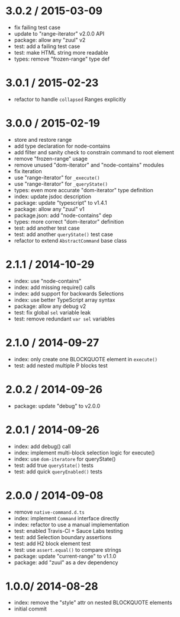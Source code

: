 
3.0.2 / 2015-03-09
==================

  * fix failing test case
  * update to "range-iterator" v2.0.0 API
  * package: allow any "zuul" v2
  * test: add a failing test case
  * test: make HTML string more readable
  * types: remove "frozen-range" type def

3.0.1 / 2015-02-23
==================

  * refactor to handle `collapsed` Ranges explicitly

3.0.0 / 2015-02-19
==================

  * store and restore range
  * add type declaration for node-contains
  * add filter and sanity check to constrain command to root element
  * remove "frozen-range" usage
  * remove unused "dom-iterator" and "node-contains" modules
  * fix iteration
  * use "range-iterator" for `_execute()`
  * use "range-iterator" for `_queryState()`
  * types: even more accurate "dom-iterator" type definition
  * index: update jsdoc description
  * package: update "typescript" to v1.4.1
  * package: allow any "zuul" v1
  * package.json: add "node-contains" dep
  * types: more correct "dom-iterator" definition
  * test: add another test case
  * test: add another `queryState()` test case
  * refactor to extend `AbstractCommand` base class

2.1.1 / 2014-10-29
==================

  * index: use "node-contains"
  * index: add missing require() calls
  * index: add support for backwards Selections
  * index: use better TypeScript array syntax
  * package: allow any debug v2
  * test: fix global `sel` variable leak
  * test: remove redundant `var sel` variables

2.1.0 / 2014-09-27
==================

  * index: only create one BLOCKQUOTE element in `execute()`
  * test: add nested multiple P blocks test

2.0.2 / 2014-09-26
==================

  * package: update "debug" to v2.0.0

2.0.1 / 2014-09-26
==================

  * index: add debug() call
  * index: implement multi-block selection logic for execute()
  * index: use `dom-iteratore` for queryState()
  * test: add true `queryState()` tests
  * test: add quick `queryEnabled()` tests

2.0.0 / 2014-09-08
==================

  * remove `native-command.d.ts`
  * index: implement `Command` interface directly
  * index: refactor to use a manual implementation
  * test: enabled Travis-CI + Sauce Labs testing
  * test: add Selection boundary assertions
  * test: add H2 block element test
  * test: use `assert.equal()` to compare strings
  * package: update "current-range" to v1.1.0
  * package: add "zuul" as a dev dependency

1.0.0/ 2014-08-28
==================

  * index: remove the "style" attr on nested BLOCKQUOTE elements
  * initial commit

